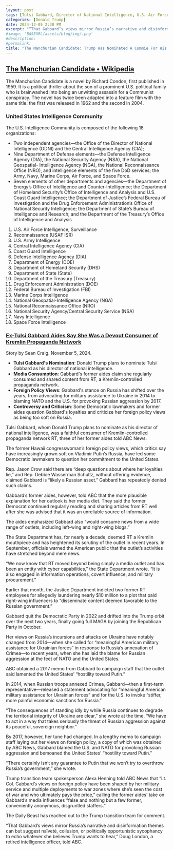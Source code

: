 ```yaml
---
layout: post
tags: [Tulsi Gabbard, Director of National Intelligence, U.S. Air Force Intelligence, Surveillance, and Reconnaissance (USAF ISR), U.S. Army Intelligence, Central Intelligence Agency (CIA), Coast Guard Intelligence, Defense Intelligence Agency (DIA), Department of Energy (DOE), Department of Homeland Security (DHS), Department of State (State), Department of the Treasury (Treasury), Drug Enforcement Administration (DOE), Federal Bureau of Investigation (FBI), Marine Corps Intelligence, National Geospatial-Intelligence Agency (NGA), National Reconnaissance Office (NRO), National Security Agency/Central Security Service (NSA), Navy Intelligence, Space Force Intelligence, Trump Administration, Trump Cabinet, Manchurian Candidate, politics]
categories: [Donald Trump]
date: 2024-12-05 2:38 PM
excerpt: "“That Gabbard’s views mirror Russia’s narrative and disinformation themes can but suggest naïveté, collusion, or politically opportunistic sycophancy to echo whatever she believes Trump wants to hear,” Doug London, a retired intelligence officer"
#image: 'BASEURL/assets/blog/img/.png'
#description:
#permalink:
title: "The Manchurian Candidate: Trump Has Nominated A Commie For His Administration."
---
```



## [The Manchurian Candidate • Wikipedia](https://en.wikipedia.org/wiki/The_Manchurian_Candidate?wprov=sfla1)

The Manchurian Candidate is a novel by Richard Condon, first published in 1959. It is a political thriller about the son of a prominent U.S. political family who is brainwashed into being an unwitting assassin for a Communist conspiracy. The novel has twice been adapted into a feature film with the same title: the first was released in 1962 and the second in 2004.

### United States Intelligence Community

The U.S. Intelligence Community is composed of the following 18 organizations:

- Two independent agencies—the Office of the Director of National Intelligence (ODNI) and the Central Intelligence Agency (CIA);
- Nine Department of Defense elements—the Defense Intelligence Agency (DIA), the National Security Agency (NSA), the National Geospatial- Intelligence Agency (NGA), the National Reconnaissance Office (NRO), and intelligence elements of the five DoD services; the Army, Navy, Marine Corps, Air Force, and Space Force.
- Seven elements of other departments and agencies—the Department of Energy’s Office of Intelligence and Counter-Intelligence; the Department of Homeland Security’s Office of Intelligence and Analysis and U.S. Coast Guard Intelligence; the Department of Justice’s Federal Bureau of Investigation and the Drug Enforcement Administration’s Office of National Security Intelligence; the Department of State’s Bureau of Intelligence and Research; and the Department of the Treasury’s Office of Intelligence and Analysis

1. U.S. Air Force Intelligence, Surveillance
2. Reconnaissance (USAF ISR)
3. U.S. Army Intelligence
4. Central Intelligence Agency (CIA)
5. Coast Guard Intelligence
6. Defense Intelligence Agency (DIA)
7. Department of Energy (DOE)
8. Department of Homeland Security (DHS)
9. Department of State (State)
10. Department of the Treasury (Treasury)
11. Drug Enforcement Administration (DOE)
12. Federal Bureau of Investigation (FBI)
13. Marine Corps Intelligence
14. National Geospatial-Intelligence Agency (NGA)
15. National Reconnaissance Office (NRO)
16. National Security Agency/Central Security Service (NSA)
17. Navy Intelligence
18. Space Force Intelligence

### [Ex-Tulsi Gabbard Aides Say She Was a Devout Consumer of Kremlin Propaganda Network](https://www.thedailybeast.com/ex-tulsi-gabbard-aides-say-she-was-a-devout-consumer-of-kremlin-propaganda-network-rt/)

Story by Sean Craig. November 5, 2024.

- **Tulsi Gabbard's Nomination**: Donald Trump plans to nominate Tulsi Gabbard as his director of national intelligence.
- **Media Consumption**: Gabbard's former aides claim she regularly consumed and shared content from RT, a Kremlin-controlled propaganda network.
- **Foreign Policy Views**: Gabbard's stance on Russia has shifted over the years, from advocating for military assistance to Ukraine in 2014 to blaming NATO and the U.S. for provoking Russian aggression by 2017.
- **Controversy and Criticism**: Some Democratic lawmakers and former aides question Gabbard's loyalties and criticize her foreign policy views as being too soft on Russia.

Tulsi Gabbard, whom Donald Trump plans to nominate as his director of national intelligence, was a faithful consumer of Kremlin-controlled propaganda network RT, three of her former aides told ABC News.

The former Hawaii congresswoman’s foreign policy views, which critics say have increasingly grown soft on Vladimir Putin’s Russia, have led some Democratic lawmakers to question her commitment to the United States.

Rep. Jason Crow said there are “deep questions about where her loyalties lie,” and Rep. Debbie Wasserman Schultz, without offering evidence, claimed Gabbard is “likely a Russian asset.” Gabbard has repeatedly denied such claims.

Gabbard’s former aides, however, told ABC that the more plausible explanation for her outlook is her media diet. They said the former Democrat continued regularly reading and sharing articles from RT well after she was advised that it was an unreliable source of information.

The aides emphasized Gabbard also “would consume news from a wide range of outlets, including left-wing and right-wing blogs.”

The State Department has, for nearly a decade, deemed RT a Kremlin mouthpiece and has heightened its scrutiny of the outlet in recent years. In September, officials warned the American public that the outlet’s activities have stretched beyond mere news.

“We now know that RT moved beyond being simply a media outlet and has been an entity with cyber capabilities,” the State Department wrote. “It is also engaged in information operations, covert influence, and military procurement.”

Earlier that month, the Justice Department indicted two former RT employees for allegedly laundering nearly $10 million to a plot that paid right-wing influencers to “disseminate content deemed favorable to the Russian government.”

Gabbard quit the Democratic Party in 2022 and drifted into the Trump orbit over the next two years, finally going full MAGA by joining the Republican Party in October.

Her views on Russia’s incursions and attacks on Ukraine have notably changed from 2014—when she called for “meaningful American military assistance for Ukrainian forces” in response to Russia’s annexation of Crimea—to recent years, when she has laid the blame for Russian aggression at the feet of NATO and the United States.

ABC obtained a 2017 memo from Gabbard to campaign staff that the outlet said lamented the United States’ “hostility toward Putin.”

In 2014, when Russian troops annexed Crimea, Gabbard—then a first-term representative—released a statement advocating for “meaningful American military assistance for Ukrainian forces” and for the U.S. to invoke “stiffer, more painful economic sanctions for Russia.”

“The consequences of standing idly by while Russia continues to degrade the territorial integrity of Ukraine are clear,” she wrote at the time. “We have to act in a way that takes seriously the threat of Russian aggression against its peaceful, sovereign neighbor.”

By 2017, however, her tune had changed. In a lengthy memo to campaign staff laying out her views on foreign policy, a copy of which was obtained by ABC News, Gabbard blamed the U.S. and NATO for provoking Russian aggression and bemoaned the United States’ “hostility toward Putin.”

“There certainly isn’t any guarantee to Putin that we won’t try to overthrow Russia’s government,” she wrote.

Trump transition team spokesperson Alexa Henning told ABC News that “Lt. Col. Gabbard’s views on foreign policy have been shaped by her military service and multiple deployments to war zones where she’s seen the cost of war and who ultimately pays the price,” calling the former aides’ take on Gabbard’s media influences “false and nothing but a few former, conveniently anonymous, disgruntled staffers.”

The Daily Beast has reached out to the Trump transition team for comment.

“That Gabbard’s views mirror Russia’s narrative and disinformation themes can but suggest naïveté, collusion, or politically opportunistic sycophancy to echo whatever she believes Trump wants to hear,” Doug London, a retired intelligence officer, told ABC.
